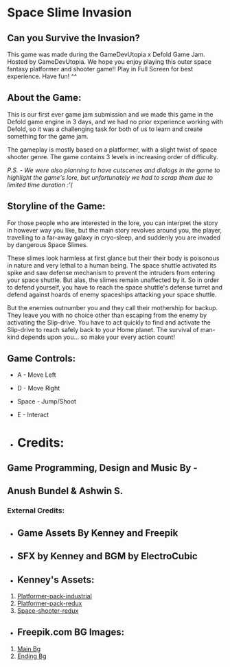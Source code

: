 # Space Slime Invasion
## Can you Survive the Invasion? 

This game was made during the GameDevUtopia x Defold Game Jam.
Hosted by GameDevUtopia. We hope you enjoy playing this outer space fantasy platformer and shooter game!!
Play in Full Screen for best experience. Have fun! ^^

## About the Game:
This is our first ever game jam submission and we made this game in the Defold game engine in 3 days, and we had no prior experience working with Defold, so it was a challenging task for both of us to learn and create something for the game jam.

The gameplay is mostly based on a platformer, with a slight twist of space shooter genre. The game contains 3 levels in increasing order of difficulty. 

*P.S. - We were also planning to have cutscenes and dialogs in the game to highlight the game's lore, but unfortunately we had to scrap them due to limited time duration :'(*


## Storyline of the Game:
For those people who are interested in the lore, you can interpret the story in however way you like, but the main story revolves around you, the player, travelling to a far-away galaxy in cryo-sleep, and suddenly you are invaded by dangerous Space Slimes.

These slimes look harmless at first glance but their their body is poisonous in nature and very lethal to a human being. The space shuttle activated its spike and saw defense mechanism to prevent the intruders from entering your space shuttle. But alas, the slimes remain unaffected by it. So in order to defend yourself, you have to reach the space shuttle's defense turret and defend against hoards of enemy spaceships attacking your space shuttle. 

But the enemies outnumber you and they call their mothership for backup. They leave you with no choice other than escaping from the enemy by activating the Slip-drive. You have to act quickly to find and activate the Slip-drive to reach safely back to your Home planet. The survival of man-kind depends upon you... so make your every action count!

## Game Controls: 
- A - Move Left
- D - Move Right
- Space - Jump/Shoot
- E - Interact


- # **Credits**:
## Game Programming, Design and Music By -
## Anush Bundel & Ashwin S.

### External Credits:

- ## Game Assets By Kenney and Freepik
- ## **SFX by Kenney and BGM by ElectroCubic**

- ## **Kenney's Assets**:
1. [Platformer-pack-industrial](https://www.kenney.nl/assets/platformer-pack-industrial)
2. [Platformer-pack-redux](https://www.kenney.nl/assets/platformer-pack-redux)
3. [Space-shooter-redux](https://www.kenney.nl/assets/space-shooter-redux)

- ## **Freepik.com BG Images**:
1. [Main Bg](https://www.freepik.com/free-photos-vectors/outer-space-background)
2. [Ending Bg](https://www.freepik.com/free-vector/realistic-galaxy-background)
